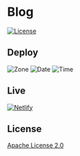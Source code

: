 # Blog

[![License](https://img.shields.io/badge/license-Apache%20License%202.0-blue)](./LICENSE)

## Deploy

![Zone](https://img.shields.io/badge/Zone-UTC%2B8-lightgrey)
![Date](https://img.shields.io/badge/Date-2020.04.20-blue)
![Time](https://img.shields.io/badge/Time-11.55.00-blue)

## Live

[![Netlify](https://img.shields.io/netlify/abb0069f-648a-4cd9-90f8-2c61429babf3)](https://blog.starudream.cn/)

## License

[Apache License 2.0](./LICENSE)
